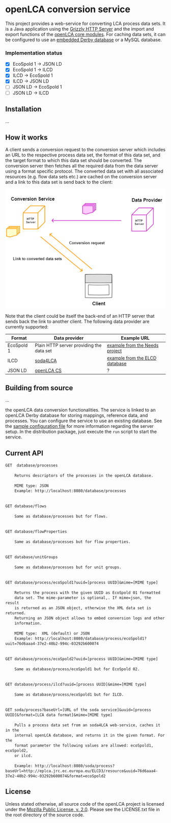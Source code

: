openLCA conversion service
==========================
This project provides a web-service for converting LCA process data sets. It is
a Java application using the [Grizzly HTTP Server](https://javaee.github.io/grizzly/)
and the import and export functions of the
[openLCA core modules](https://github.com/GreenDelta/olca-modules). For caching
data sets, it can be configured to use an 
[embedded Derby database](https://db.apache.org/derby/papers/DerbyTut/embedded_intro.html)
or a MySQL database.

### Implementation status

* [x] EcoSpold 1 -> JSON LD
* [x] EcoSpold 1 -> ILCD
* [x] ILCD -> EcoSpold 1
* [x] ILCD -> JSON LD
* [ ] JSON LD -> EcoSpold 1
* [ ] JSON LD -> ILCD

## Installation
...

## How it works
A client sends a conversion request to the conversion server which includes an
URL to the respective process data set, the format of this data set, and the
target format to which this data set should be converted. The conversion server
then fetches all the required data from the data server using a format specific
protocol. The converted data set with all associated resources (e.g. flow data
sets etc.) are cached on the conversion server and a link to this data set is
send back to the client:

![How it works](./conversion-service.png)

Note that the client could be itself the back-end of an HTTP server that sends
back the link to another client. The following data provider are currently
supported:

| Format | Data provider | Example URL |
|--------| -------------|------------ |
| EcoSpold 1 | Plain HTTP server providing the data set | [example from the Needs project](http://www.needs-project.org/needswebdb/scripts/download.php?fileid=4&type=xml) |
| ILCD | [soda4LCA](https://bitbucket.org/okusche/soda4lca) | [example from the ELCD database](http://eplca.jrc.ec.europa.eu/ELCD3/resource/processes/1a7da06d-e8b7-4ff1-920c-209e9009dbe0) |
| JSON LD | [openLCA CS](http://www.openlca.org/collaboration-server/) | ? |


## Building from source
...

the openLCA data conversion
functionalities. The service is linked to an openLCA Derby database for storing 
mappings, reference data, and processes. You can configure the service to use
an existing database. See the 
[sample configuration file](deploy/config.json) for more 
information regarding the server setup. In the distribution package, just 
execute the `run` script to start the service.  


Current API
-----------

	GET  database/processes
		
		Returns descriptors of the processes in the openLCA database.
		
		MIME type: JSON
		Example: http://localhost:8080/database/processes
		
		
	GET database/flows
	
		Same as database/processes but for flows.
		
	
	GET database/flowProperties
	
		Same as database/processes but for flow properties.
	
	
	GET database/unitGroups
	
		Same as database/processes but for unit groups.
		
	
	GET database/process/ecoSpold1?uuid=[process UUID]&mime=[MIME type]
	
		Returns the process with the given UUID as EcoSpold 01 formatted 
		data set. The mime-parameter is optional,. If mime=json, the result
		is returned as an JSON object, otherwise the XML data set is returned.
		Returning an JSON object allows to embed conversion logs and other 
		information.
		
		MIME type: 	XML (default) or JSON
		Example: http://localhost:8080/database/process/ecoSpold1?uuit=76d6aaa4-37e2-40b2-994c-03292b600074
		
		
	GET database/process/ecoSpold2?uuid=[process UUID]&mime=[MIME type]
	
		Same as database/process/ecoSpold1 but for EcoSpold 02.
		
		
	GET database/process/ilcd?uuid=[process UUID]&mime=[MIME type]
		
		Same as database/process/ecoSpold1 but for ILCD.
		
	
	GET soda/process?baseUrl=[URL of the soda service]&uuid=[process UUID]&format=[LCA data format]&mime=[MIME type]
	
		Pulls a process data set from an soda4LCA web-service, caches it in the
		internal openLCA database, and returns it in the given format. For the
		format parameter the following values are allowed: ecoSpold1, ecoSpold2, 
		or ilcd.
	
		Example: http://localhost:8080/soda/process?baseUrl=http://eplca.jrc.ec.europa.eu/ELCD3/resource&uuid=76d6aaa4-37e2-40b2-994c-03292b600074&format=ecoSpold2
	
License
-------
Unless stated otherwise, all source code of the openLCA project is licensed 
under the [Mozilla Public License, v. 2.0](http://www.mozilla.org/MPL/2.0/). 
Please see the LICENSE.txt file in the root directory of the source code.
    
